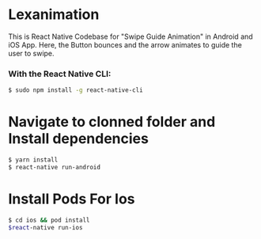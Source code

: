 # Lexanimation
This is React Native Codebase for "Swipe Guide Animation" in Android and iOS App. Here, the Button bounces and the arrow animates to guide the user to swipe.

### With the React Native CLI:


```bash
$ sudo npm install -g react-native-cli
```

# Navigate to clonned folder and Install dependencies

```bash
$ yarn install
$ react-native run-android
```

# Install Pods For Ios

```bash
$ cd ios && pod install
$react-native run-ios
```

